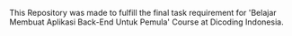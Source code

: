 This Repository was made to fulfill the final task requirement for 'Belajar Membuat Aplikasi Back-End Untuk Pemula' Course at Dicoding Indonesia.
